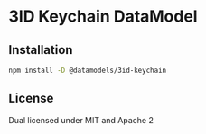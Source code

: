 # 3ID Keychain DataModel

## Installation

```sh
npm install -D @datamodels/3id-keychain
```

## License

Dual licensed under MIT and Apache 2
